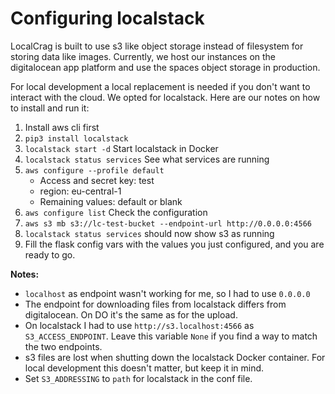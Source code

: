 # Configuring localstack

LocalCrag is built to use s3 like object storage instead of filesystem for storing data like images. Currently, we host 
our instances on the digitalocean app platform and use the spaces object storage in production. 

For local development a local replacement is needed if you don't want to interact with the cloud. We opted for 
localstack. Here are our notes on how to install and run it:

1. Install aws cli first
2. `pip3 install localstack`
3. `localstack start -d` Start localstack in Docker
4. `localstack status services` See what services are running
5. `aws configure --profile default`
   - Access and secret key: test
   - region: eu-central-1
   - Remaining values: default or blank
6. `aws configure list` Check the configuration
7. `aws s3 mb s3://lc-test-bucket --endpoint-url http://0.0.0.0:4566`
8. `localstack status services` should now show s3 as running
9. Fill the flask config vars with the values you just configured, and you are ready to go.

**Notes:**

- `localhost` as endpoint wasn't working for me, so I had to use `0.0.0.0`
- The endpoint for downloading files from localstack differs from digitalocean. On DO it's the same as for the upload. 
- On localstack I had to use `http://s3.localhost:4566` as `S3_ACCESS_ENDPOINT`. Leave this variable `None` if you 
find a way to match the two endpoints.
- s3 files are lost when shutting down the localstack Docker container. For local development this doesn't matter, but keep it in mind.
- Set `S3_ADDRESSING` to `path` for localstack in the conf file.